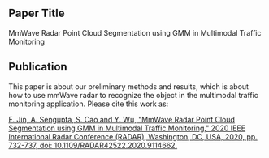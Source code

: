 ## Paper Title
MmWave Radar Point Cloud Segmentation using GMM in Multimodal Traffic Monitoring

## Publication
This paper is about our preliminary methods and results, which is about how to use mmWave radar to recognize the object in the multimodal traffic monitoring application. Please cite this work as:

[F. Jin, A. Sengupta, S. Cao and Y. Wu, "MmWave Radar Point Cloud Segmentation using GMM in Multimodal Traffic Monitoring," 2020 IEEE International Radar Conference (RADAR), Washington, DC, USA, 2020, pp. 732-737, doi: 10.1109/RADAR42522.2020.9114662.](https://doi.org/10.1109/RADAR42522.2020.9114662)
